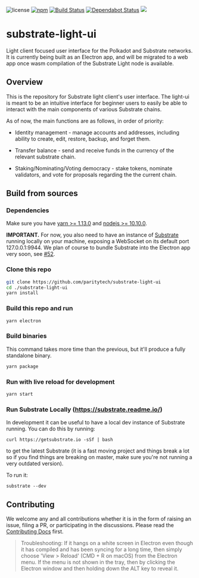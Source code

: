 ![license](https://img.shields.io/badge/License-Apache%202.0-blue.svg?style=flat-square)
[![npm](https://img.shields.io/npm/v/@polkadot/apps.svg?style=flat-square)](https://www.npmjs.com/package/@polkadot/apps)
[![Build Status](https://travis-ci.org/paritytech/substrate-light-ui.svg?branch=master)](https://travis-ci.org/paritytech/substrate-light-ui)
[![Dependabot Status](https://api.dependabot.com/badges/status?host=github&repo=paritytech/substrate-light-ui)](https://dependabot.com)
<a href="https://codeclimate.com/github/paritytech/substrate-light-ui/maintainability"><img src="https://api.codeclimate.com/v1/badges/bdff9a9d1f154523d3b9/maintainability" /></a>

# substrate-light-ui

Light client focused user interface for the Polkadot and Substrate networks. It is currently being built as an Electron app, and will be migrated to a web app once wasm compilation of the Substrate Light node is available.

## Overview

This is the repository for Substrate light client's user interface. The light-ui is meant to be an intuitive interface for beginner users to easily be able to interact with the main components of various Substrate chains.

As of now, the main functions are as follows, in order of priority:

* Identity management - manage accounts and addresses, including ability to create, edit, restore, backup, and forget them.

* Transfer balance - send and receive funds in the currency of the relevant substrate chain.

* Staking/Nominating/Voting democracy - stake tokens, nominate validators, and vote for proposals regarding the the current chain.

## Build from sources

### Dependencies

Make sure you have [yarn >= 1.13.0](http://yarnpkg.com/) and [nodejs >= 10.10.0](https://nodejs.org/en/).

**IMPORTANT.** For now, you also need to have an instance of [Substrate](https://github.com/paritytech/substrate) running locally on your machine, exposing a WebSocket on its default port 127.0.0.1:9944. We plan of course to bundle Substrate into the Electron app very soon, see [#52](https://github.com/paritytech/substrate-light-ui/issues/52).

### Clone this repo

```bash
git clone https://github.com/paritytech/substrate-light-ui
cd ./substrate-light-ui
yarn install
```

### Build this repo and run

```bash
yarn electron
```

### Build binaries

This command takes more time than the previous, but it'll produce a fully standalone binary.

```bash
yarn package
```

### Run with live reload for development

```bash
yarn start
```

### Run Substrate Locally (https://substrate.readme.io/)
In development it can be useful to have a local dev instance of Substrate running. You can do this by running:
```
curl https://getsubstrate.io -sSf | bash
```
to get the latest Substrate (it is a fast moving project and things break a lot so if you find things are breaking on master, make sure you're not running a very outdated version).

To run it:
```
substrate --dev
```
## Contributing
We welcome any and all contributions whether it is in the form of raising an issue, filing a PR, or participating in the discussions. Please read the [Contributing Docs](CONTRIBUTING.md) first.

> Troubleshooting: If it hangs on a white screen in Electron even though it has compiled and has been syncing for a long time, then simply choose 'View > Reload' (CMD + R on macOS) from the Electron menu. If the menu is not shown in the tray, then by clicking the Electron window and then holding down the ALT key to reveal it.
